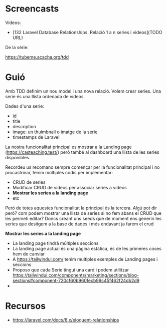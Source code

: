 # Screencasts

Vídeos:

- [132 Laravel Database Relationships. Relació 1 a n series i videos](TODO URL)

De la sèrie:

https://tubeme.acacha.org/tdd

# Guió

Amb TDD definim un nou model i una nova relació. Volem crear series. Una serie és una llista ordenada de vídeos.

Dades d'una serie:
- id
- title
- description
- image: un thuimbnail o imatge de la serie
- timestamps de Laravel

La nostra funcionalitat principal es mostrar a la Landing page (https://casteaching.test/) però també al dashboard una llista de les series disponibles.

Recordeu us recomano sempre començar per la funcionalitat principal i no procastrinar, tenim múltiples codis per implementar:

- CRUD de series
- Modificar CRUD de vídeos per associar series a videos
- **Mostrar les series a la landing page**
- etc

Però de totes aquestes funcionalitat la principal és la tercera. Algú pot dir però? com podem mostrar una llista de series si no fem abans el CRUD que les permeti editar? Doncs creant uns seeds que de moment ens generin les series que desitgem a la base de dades i més endavant ja farem el crud

**Mostrar les series a la landing page**
- La landing page tindrà múltiples seccions
- La landing page actual és una pàgina estàtica, és de les primeres coses hem de canviar
- A https://tailwindui.com/ tenim multiples exemples de Landing pages i seccions
- Proposo que cada Serie tingui una card i podem utilitzar https://tailwindui.com/components/marketing/sections/blog-sections#component-720cf60b960fecb99c45f462f24db2d9
- 
# Recursos

- https://laravel.com/docs/8.x/eloquent-relationships
